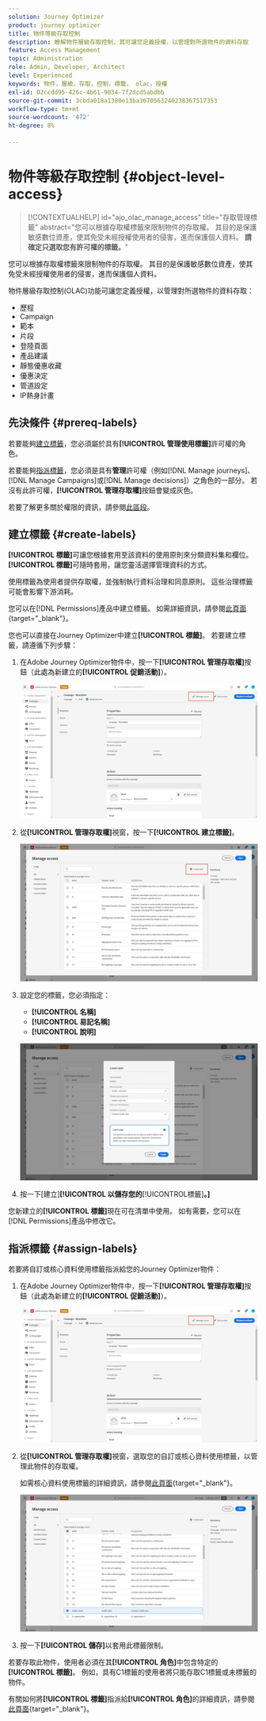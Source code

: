 ```yaml
---
solution: Journey Optimizer
product: journey optimizer
title: 物件等級存取控制
description: 瞭解物件層級存取控制，其可讓您定義授權，以管理對所選物件的資料存取
feature: Access Management
topic: Administration
role: Admin, Developer, Architect
level: Experienced
keywords: 物件，層級，存取，控制，標籤， olac，授權
exl-id: 02ccdd95-426c-4b61-9834-7f2dcd5abdbb
source-git-commit: 3cbda018a1380e13ba3670563240238367517353
workflow-type: tm+mt
source-wordcount: '472'
ht-degree: 8%

---
```


# 物件等級存取控制 {#object-level-access}

>[!CONTEXTUALHELP]
>id="ajo_olac_manage_access"
>title="存取管理標籤"
>abstract="您可以根據存取權標籤來限制物件的存取權。 其目的是保護敏感數位資產，使其免受未經授權使用者的侵害，進而保護個人資料。 **請確定只選取您有許可權的標籤。**"

您可以根據存取權標籤來限制物件的存取權。 其目的是保護敏感數位資產，使其免受未經授權使用者的侵害，進而保護個人資料。

物件層級存取控制(OLAC)功能可讓您定義授權，以管理對所選物件的資料存取：

* 歷程
* Campaign
* 範本
* 片段
* 登陸頁面
* 產品建議
* 靜態優惠收藏
* 優惠決定
* 管道設定
* IP熱身計畫


## 先決條件 {#prereq-labels}

若要能夠[建立標籤](#create-labels)，您必須屬於具有&#x200B;**[!UICONTROL 管理使用標籤]**&#x200B;許可權的角色。

若要能夠[指派標籤](#assign-labels)，您必須是具有&#x200B;**管理**&#x200B;許可權（例如[!DNL Manage journeys]、[!DNL Manage Campaigns]或[!DNL Manage decisions]）之角色的一部分。 若沒有此許可權，**[!UICONTROL 管理存取權]**&#x200B;按鈕會變成灰色。

若要了解更多關於權限的資訊，請參閱[此區段](../administration/permissions.md)。

## 建立標籤 {#create-labels}

**[!UICONTROL 標籤]**&#x200B;可讓您根據套用至該資料的使用原則來分類資料集和欄位。 **[!UICONTROL 標籤]**&#x200B;可隨時套用，讓您靈活選擇管理資料的方式。

使用標籤為使用者提供存取權，並強制執行資料治理和同意原則。 這些治理標籤可能會影響下游消耗。

您可以在[!DNL Permissions]產品中建立標籤。 如需詳細資訊，請參閱[此頁面](https://experienceleague.adobe.com/docs/experience-platform/access-control/abac/permissions-ui/labels.html?lang=zh-Hant){target="_blank"}。

您也可以直接在Journey Optimizer中建立&#x200B;**[!UICONTROL 標籤]**。 若要建立標籤，請遵循下列步驟：

1. 在Adobe Journey Optimizer物件中，按一下&#x200B;**[!UICONTROL 管理存取權]**&#x200B;按鈕（此處為新建立的&#x200B;**[!UICONTROL 促銷活動]**）。

   ![](assets/olac_1.png)

1. 從&#x200B;**[!UICONTROL 管理存取權]**&#x200B;視窗，按一下&#x200B;**[!UICONTROL 建立標籤]**。

   ![](assets/olac_2.png)

1. 設定您的標籤，您必須指定：
   * **[!UICONTROL 名稱]**
   * **[!UICONTROL 易記名稱]**
   * **[!UICONTROL 說明]**

   ![](assets/olac_3.png)

1. 按一下[建立]&#x200B;**[!UICONTROL 以儲存您的**&#x200B;[!UICONTROL &#x200B;標籤&#x200B;]&#x200B;**。]**

您新建立的&#x200B;**[!UICONTROL 標籤]**&#x200B;現在可在清單中使用。 如有需要，您可以在[!DNL Permissions]產品中修改它。

## 指派標籤 {#assign-labels}

若要將自訂或核心資料使用標籤指派給您的Journey Optimizer物件：

1. 在Adobe Journey Optimizer物件中，按一下&#x200B;**[!UICONTROL 管理存取權]**&#x200B;按鈕（此處為新建立的&#x200B;**[!UICONTROL 促銷活動]**）。

   ![](assets/olac_1.png)

1. 從&#x200B;**[!UICONTROL 管理存取權]**&#x200B;視窗，選取您的自訂或核心資料使用標籤，以管理此物件的存取權。

   如需核心資料使用標籤的詳細資訊，請參閱[此頁面](https://experienceleague.adobe.com/docs/experience-platform/data-governance/labels/reference.html?lang=zh-Hant){target="_blank"}。

   ![](assets/olac_4.png)

1. 按一下&#x200B;**[!UICONTROL 儲存]**&#x200B;以套用此標籤限制。

若要存取此物件，使用者必須在其&#x200B;**[!UICONTROL 角色]**&#x200B;中包含特定的&#x200B;**[!UICONTROL 標籤]**。
例如，具有C1標籤的使用者將只能存取C1標籤或未標籤的物件。

有關如何將&#x200B;**[!UICONTROL 標籤]**&#x200B;指派給&#x200B;**[!UICONTROL 角色]**&#x200B;的詳細資訊，請參閱[此頁面](https://experienceleague.adobe.com/docs/experience-platform/access-control/abac/permissions-ui/permissions.html?lang=zh-Hant#manage-labels-for-a-role){target="_blank"}。